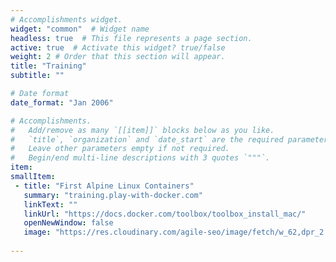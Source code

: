 ```yaml
---
# Accomplishments widget.
widget: "common"  # Widget name
headless: true  # This file represents a page section.
active: true  # Activate this widget? true/false
weight: 2 # Order that this section will appear.
title: "Training"
subtitle: ""

# Date format
date_format: "Jan 2006"

# Accomplishments.
#   Add/remove as many `[[item]]` blocks below as you like.
#   `title`, `organization` and `date_start` are the required parameters.
#   Leave other parameters empty if not required.
#   Begin/end multi-line descriptions with 3 quotes `"""`.
item:
smallItem: 
 - title: "First Alpine Linux Containers"
   summary: "training.play-with-docker.com"
   linkText: ""
   linkUrl: "https://docs.docker.com/toolbox/toolbox_install_mac/"
   openNewWindow: false
   image: "https://res.cloudinary.com/agile-seo/image/fetch/w_62,dpr_2.0,d_blank_am8gzx.png/https%3A%2F%2Flogo.clearbit.com%2Fdocs.docker.com%3Fsize%3D250"
 
---
```


